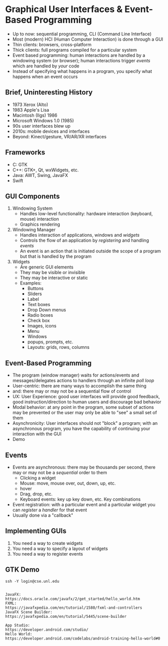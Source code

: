 
# Graphical User Interfaces & Event-Based Programming


* Up to now: sequential programming, CLI (Command Line Interface)
* Most (modern) HCI (Human Computer Interaction) is done through a GUI
* Thin clients: browsers, cross-platform
* Thick clients: full programs compiled for a particular system
* Event based programming: human interactions are handled by a windowing system (or browser); human interactions trigger *events* which are handled by *your* code
* Instead of specifying what happens in a program, you specify what happens when an event occurs

## Brief, Uninteresting History

* 1973 Xerox (Alto)
* 1983 Apple's Lisa
* Macintosh (IIgs) 1986
* Microsoft Windows 1.0 (1985)
* 90s user interfaces blew up
* 2010s: mobile devices and interfaces
* Beyond: Kinect/gesture, VR/AR/XR interfaces

## Frameworks

* C: GTK
* C++: GTK+, Qt, wxWidgets, etc.
* Java: AWT, Swing, JavaFX
* Swift

## GUI Components

1. Windowing System
    * Handles low-level functionality: hardware interaction (keyboard, mouse) interaction
    * Graphics rendering
2. Windowing Manager
    * Handles interaction of applications, windows and *widgets*
    * Controls the flow of an application by *registering* and handling *events*
    * An event is an action that is initiated outside the scope of a program but that is handled by the program
3. Widgets
    * Are generic GUI elements
    * They may be visible or invisible
    * They may be interactive or static
    * Examples:
        * Buttons
        * Sliders
        * Label
        * Text boxes
        * Drop Down menus
        * Radio boxes
        * Check box
        * Images, icons
        * Menu
        * Windows
        * popups, prompts, etc.
        * Layouts: grids, rows, columns

## Event-Based Programming

* The program (window manager) waits for actions/events and messages/delegates actions to handlers through an infinite *poll loop*
* User-centric: there are many ways to accomplish the same thing
* and: there may or may not be a sequential flow of control
* UX: User Experience: good user interfaces will provide good feedback, good instruction/direction to human users and discourage bad behavior
* Modal behavior: at any point in the program, some subset of actions may be prevented or the user may only be able to "see" a small set of them
* Asynchronicity: User interfaces should not "block" a program; with an asynchronous program, you have the capability of continuing your interaction with the GUI
* Demo

## Events

* Events are asynchronous: there may be thousands per second, there may or may not be a *sequential* order to them
    * Clicking a widget
    * Mouse: move, mouse over, out, down, up, etc.
    * hover
    * Drag, drop, etc.
    * Keyboard events: key up key down, etc. Key combinations
* Event registration: with a particular event and a particular widget you can *register* a *handler* for that event
* Usually done via a "callback"

## Implementing GUIs

1. You need a way to create widgets
2. You need a way to specify a layout of widgets
3. You need a way to register events

## GTK Demo

`ssh -Y login@cse.unl.edu`


```

JavaFX:  
https://docs.oracle.com/javafx/2/get_started/hello_world.htm
FXML:  
https://javafxpedia.com/en/tutorial/1580/fxml-and-controllers
JavaFX Scene Builder:  
https://javafxpedia.com/en/tutorial/5445/scene-builder

App Studio:  
https://developer.android.com/studio/
Hello World:  
https://developer.android.com/codelabs/android-training-hello-world#0

















```
